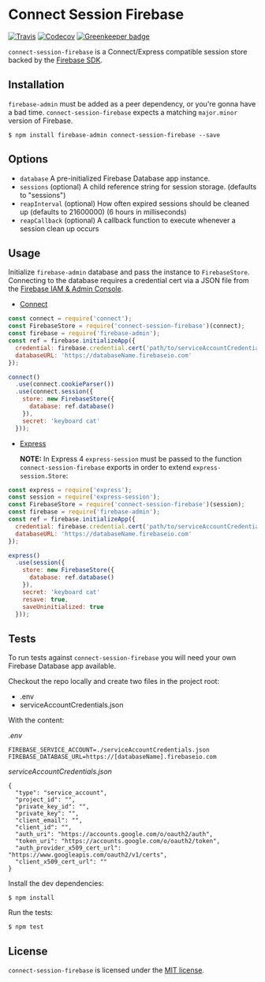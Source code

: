 # Connect Session Firebase

[![Travis](https://img.shields.io/travis/benweier/connect-session-firebase.svg?maxAge=2592000&style=flat-square)](https://travis-ci.org/benweier/connect-session-firebase)
[![Codecov](https://img.shields.io/codecov/c/github/benweier/connect-session-firebase.svg?maxAge=2592000&style=flat-square)](https://codecov.io/gh/benweier/connect-session-firebase)
[![Greenkeeper badge](https://img.shields.io/badge/greenkeeper-enabled-brightgreen.svg?style=flat-square)](https://greenkeeper.io/)

`connect-session-firebase` is a Connect/Express compatible session store backed by the [Firebase SDK](https://firebase.google.com/docs/admin/setup).

## Installation

`firebase-admin` must be added as a peer dependency, or you're gonna have a bad time. `connect-session-firebase` expects a matching `major.minor` version of Firebase.

    $ npm install firebase-admin connect-session-firebase --save

## Options

  - `database` A pre-initialized Firebase Database app instance.
  - `sessions` (optional) A child reference string for session storage. (defaults to "sessions")
  - `reapInterval` (optional) How often expired sessions should be cleaned up (defaults to 21600000) (6 hours in milliseconds)
  - `reapCallback` (optional) A callback function to execute whenever a session clean up occurs

## Usage

Initialize `firebase-admin` database and pass the instance to `FirebaseStore`. Connecting to the database requires a credential cert via a JSON file from the [Firebase IAM & Admin Console](https://console.firebase.google.com/iam-admin/projects).

* [Connect](http://senchalabs.github.io/connect)

```js
const connect = require('connect');
const FirebaseStore = require('connect-session-firebase')(connect);
const firebase = require('firebase-admin');
const ref = firebase.initializeApp({
  credential: firebase.credential.cert('path/to/serviceAccountCredentials.json'),
  databaseURL: 'https://databaseName.firebaseio.com'
});

connect()
  .use(connect.cookieParser())
  .use(connect.session({
    store: new FirebaseStore({
      database: ref.database()
    }),
    secret: 'keyboard cat'
  }));
```

* [Express](http://expressjs.com)

  **NOTE:** In Express 4 `express-session` must be passed to the function `connect-session-firebase` exports in order to extend `express-session.Store`:

```js
const express = require('express');
const session = require('express-session');
const FirebaseStore = require('connect-session-firebase')(session);
const firebase = require('firebase-admin');
const ref = firebase.initializeApp({
  credential: firebase.credential.cert('path/to/serviceAccountCredentials.json'),
  databaseURL: 'https://databaseName.firebaseio.com'
});

express()
  .use(session({
    store: new FirebaseStore({
      database: ref.database()
    }),
    secret: 'keyboard cat'
    resave: true,
    saveUninitialized: true
  }));
```

## Tests

To run tests against `connect-session-firebase` you will need your own Firebase Database app available.

Checkout the repo locally and create two files in the project root:
- .env
- serviceAccountCredentials.json

With the content:

*.env*
```
FIREBASE_SERVICE_ACCOUNT=./serviceAccountCredentials.json
FIREBASE_DATABASE_URL=https://[databaseName].firebaseio.com
```

*serviceAccountCredentials.json*
```
{
  "type": "service_account",
  "project_id": "",
  "private_key_id": "",
  "private_key": "",
  "client_email": "",
  "client_id": "",
  "auth_uri": "https://accounts.google.com/o/oauth2/auth",
  "token_uri": "https://accounts.google.com/o/oauth2/token",
  "auth_provider_x509_cert_url": "https://www.googleapis.com/oauth2/v1/certs",
  "client_x509_cert_url": ""
}
```

Install the dev dependencies:

    $ npm install

Run the tests:

    $ npm test

## License

`connect-session-firebase` is licensed under the [MIT license](https://github.com/benweier/connect-session-firebase/blob/master/LICENSE).
